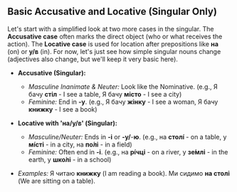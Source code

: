## Basic Accusative and Locative (Singular Only)

Let's start with a simplified look at two more cases in the singular. The __Accusative case__ often marks the direct object (who or what receives the action). The __Locative case__ is used for location after prepositions like __на__ (on) or __у/в__ (in). For now, let's just see how simple singular nouns change (adjectives also change, but we'll keep it very basic here).

*   __Accusative (Singular):__
    
    *   _Masculine Inanimate &amp; Neuter:_ Look like the Nominative. (e.g., Я бачу __стіл__ - I see a table, Я бачу __місто__ - I see a city)
    *   _Feminine:_ End in __-у__. (e.g., Я бачу __жінку__ - I see a woman, Я бачу __книжку__ - I see a book)
    
    
    
*   __Locative with 'на/у/в' (Singular):__
    
    *   _Masculine/Neuter:_ Ends in __-і__ or __-у/__-__ю__. (e.g., на __столі́__ - on a table, у __мі́сті__ - in a city, на __по́лі__ - in a field)
    *   _Feminine:_ Often end in __-і__. (e.g., на __рі́чці__ - on a river, у __зе́млі__ - in the earth, у __шко́лі__ - in a school)
    
    
    
*   _Examples:_ Я читаю __книжку__ (I am reading a book). Ми сидимо __на столі__ (We are sitting on a table).